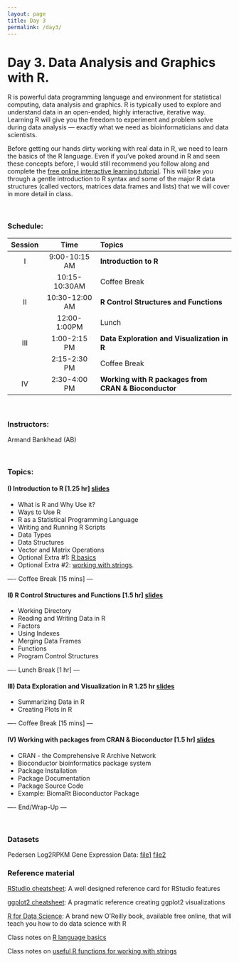 ```yaml
---
layout: page
title: Day 3
permalink: /day3/
---
```


# Day 3. Data Analysis and Graphics with R.

R is powerful data programming language and environment for statistical computing, data analysis and graphics. R is typically used to explore and understand data in an open-ended, highly interactive, iterative way. Learning R will give you the freedom to experiment and problem solve during data analysis — exactly what we need as bioinformaticians and data scientists.

Before getting our hands dirty working with real data in R, we need to learn the basics of the R language. Even if you’ve poked around in R and seen these concepts before, I would still recommend you follow along and complete the [free online interactive learning tutorial](https://www.datacamp.com). This will take you through a gentle introduction to R syntax and some of the major R data structures (called vectors, matrices data.frames and lists) that we will cover in more detail in class. 

<br>

### Schedule:

| Session | Time           | Topics                   | 
| :-----: |:--------------:| :----------------------- | 
| I       | 9:00-10:15 AM  | **Introduction to R** | 
|         | 10:15-10:30AM  | Coffee Break             | 
| II      | 10:30-12:00 AM | **R Control Structures and Functions** | 
|         | 12:00-1:00PM   | Lunch                    | 
| III     | 1:00-2:15 PM   | **Data Exploration and Visualization in R** | 
|         | 2:15-2:30 PM   | Coffee Break             | 
| IV      | 2:30-4:00 PM   | **Working with R packages from CRAN & Bioconductor** | 

<br>

### Instructors:
Armand Bankhead (AB)

<br>

### Topics:

#### I)   Introduction to R [1.25 hr] [slides](../class-material/slides_day3-1_R_introductionV2.pdf)
- What is R and Why Use it?
- Ways to Use R
- R as a Statistical Programming Language
- Writing and Running R Scripts
- Data Types
- Data Structures
- Vector and Matrix Operations
- Optional Extra #1: [R basics](https://github.com/bioboot/web-2016/blob/gh-pages/class-material/R_basics.md)
- Optional Extra #2: [working with strings](https://github.com/bioboot/web-2016/blob/gh-pages/class-material/useful_functions.md).

—- Coffee Break [15 mins] —

#### II)   R Control Structures and Functions [1.5 hr] [slides](../class-material/slides_day3-2_R_controlV2.pdf)
- Working Directory 
- Reading and Writing Data in R
- Factors
- Using Indexes
- Merging Data Frames
- Functions
- Program Control Structures


—- Lunch Break [1 hr] —

#### III)   Data Exploration and Visualization in R 1.25 hr [slides](../class-material/slides_day3-3_R_visualizationV2.pdf)
- Summarizing Data in R
- Creating Plots in R

—- Coffee Break [15 mins] —

#### IV)   Working with packages from CRAN & Bioconductor [1.5 hr] [slides](../class-material/slides_day3-4_R_packagesV2.pdf)
- CRAN - the Comprehensive R Archive Network
- Bioconductor bioinformatics package system
- Package Installation
- Package Documentation
- Package Source Code
- Example: BiomaRt Bioconductor Package

—- End/Wrap-Up —

<br>

### Datasets
Pedersen Log2RPKM Gene Expression Data: [file1](../class-material/pedersenLog2RPKM_v1.txt) [file2](../class-material/pedersenLog2RPKM_matrix_v1.txt)

### Reference material
[RStudio cheatsheet](http://www.rstudio.com/wp-content/uploads/2016/01/rstudio-IDE-cheatsheet.pdf):  A well designed reference card for RStudio features  

[ggplot2 cheatsheet](https://www.rstudio.com/wp-content/uploads/2015/03/ggplot2-cheatsheet.pdf): A pragmatic reference creating ggplot2 visualizations

[R for Data Science](http://r4ds.had.co.nz): A brand new O’Reilly book, available free online, that will teach you how to do data science with R  

Class notes on [R language basics](https://github.com/bioboot/web-2016/blob/gh-pages/class-material/R_basics.md)

Class notes on [useful R functions for working with strings](https://github.com/bioboot/web-2016/blob/gh-pages/class-material/useful_functions.md)
